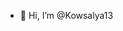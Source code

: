 - 👋 Hi, I’m @Kowsalya13

<!---
Kowsalya13/Kowsalya13 is a ✨ special ✨ repository because its `README.md` (this file) appears on your GitHub profile.
You can click the Preview link to take a look at your changes.
--->
